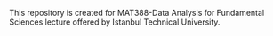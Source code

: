 This repository is created for MAT388-Data Analysis for Fundamental Sciences lecture offered by Istanbul Technical University.